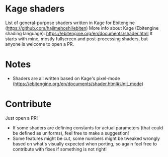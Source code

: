 # Kage shaders

List of general-purpose shaders written in Kage for Ebitengine (https://github.com/hajimehoshi/ebiten)
More info about Kage (Ebitengine shading language): https://ebitengine.org/en/documents/shader.html
It starts with mine, mostly fullscreen and post-processing shaders, but anyone is welcome to open a PR.

# Notes

- Shaders are all written based on Kage's pixel-mode (https://ebitengine.org/en/documents/shader.html#Unit_mode)

# Contribute

Just open a PR!

- If some shaders are defining constants for actual parameters (that could be defined as uniforms), feel free to make a suggestion!
- Some features might be cut, some numbers might be tweaked wrongly based on what's visually expected when porting, so again feel free to contribute with fixes if something is not right!